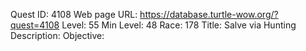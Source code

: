 Quest ID: 4108
Web page URL: https://database.turtle-wow.org/?quest=4108
Level: 55
Min Level: 48
Race: 178
Title: Salve via Hunting
Description: 
Objective: 
